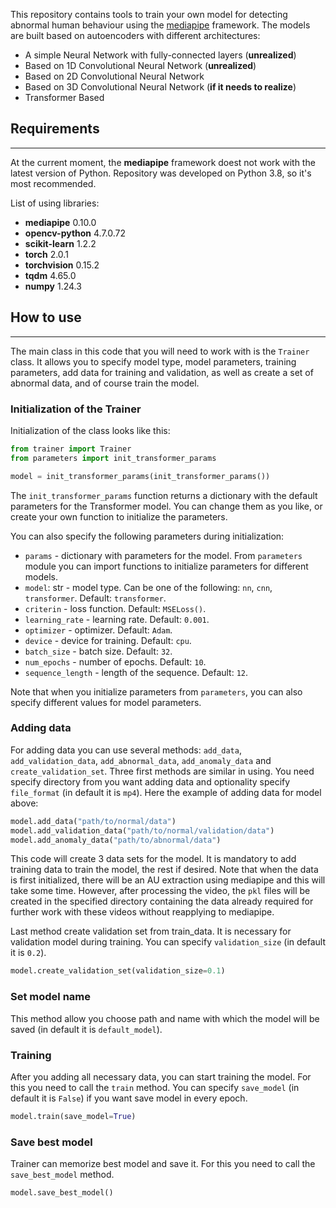 This repository contains tools to train your own model for detecting abnormal human behaviour using the [mediapipe](https://developers.google.com/mediapipe) framework. The models are built based on autoencoders with different architectures:
* A simple Neural Network with fully-connected layers (**unrealized**)
* Based on 1D Convolutional Neural Network (**unrealized**)
* Based on 2D Convolutional Neural Network
* Based on 3D Convolutional Neural Network (**if it needs to realize**)
* Transformer Based

## Requirements
---
At the current moment, the **mediapipe** framework doest not work with the latest version of Python. Repository was developed on Python 3.8, so it's most recommended.

List of using libraries:
* **mediapipe** 0.10.0
* **opencv-python** 4.7.0.72
* **scikit-learn** 1.2.2
* **torch** 2.0.1
* **torchvision** 0.15.2
* **tqdm** 4.65.0
* **numpy** 1.24.3

## How to use
---
The main class in this code that you will need to work with is the `Trainer` class. It allows you to specify model type, model parameters, training parameters, add data for training and validation, as well as create a set of abnormal data, and of course train the model.


### Initialization of the Trainer
Initialization of the class looks like this:
```python
from trainer import Trainer
from parameters import init_transformer_params

model = init_transformer_params(init_transformer_params())
```
The `init_transformer_params` function returns a dictionary with the default parameters for the Transformer model. You can change them as you like, or create your own function to initialize the parameters.

You can also specify the following parameters during initialization:
* `params` - dictionary with parameters for the model. From `parameters` module you can import functions to initialize parameters for different models.
* `model`: str - model type. Can be one of the following: `nn`, `cnn`, `transformer`. Default: `transformer`. 
* `criterin` - loss function. Default: `MSELoss()`.
* `learning_rate` - learning rate. Default: `0.001`.
* `optimizer` - optimizer. Default: `Adam`.
* `device` - device for training. Default: `cpu`.
* `batch_size` - batch size. Default: `32`.
* `num_epochs` - number of epochs. Default: `10`.
* `sequence_length` - length of the sequence. Default: `12`.

Note that when you initialize parameters from `parameters`, you can also specify different values for model parameters.

### Adding data
For adding data you can use several methods: `add_data`, `add_validation_data`, `add_abnormal_data`, `add_anomaly_data` and `create_validation_set`. Three first methods are similar in using. You need specify directory from you want adding data and optionality specify `file_format` (in default it is `mp4`). Here the example of adding data for model above:
```python
model.add_data("path/to/normal/data")
model.add_validation_data("path/to/normal/validation/data")
model.add_anomaly_data("path/to/abnormal/data")
```
This code will create 3 data sets for the model. It is mandatory to add training data to train the model, the rest if desired. Note that when the data is first initialized, there will be an AU extraction using mediapipe and this will take some time. However, after processing the video, the `pkl` files will be created in the specified directory containing the data already required for further work with these videos without reapplying to mediapipe.

Last method create validation set from train_data. It is necessary for validation model during training. You can specify `validation_size` (in default it is `0.2`).
```python
model.create_validation_set(validation_size=0.1)
```
### Set model name
This method allow you choose path and name with which the model will be saved (in default it is `default_model`).

### Training
After you adding all necessary data, you can start training the model. For this you need to call the `train` method. You can specify `save_model` (in default it is `False`) if you want save model in every epoch.
```python
model.train(save_model=True)
```
### Save best model
Trainer can memorize best model and save it. For this you need to call the `save_best_model` method.
```python
model.save_best_model()
```
